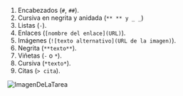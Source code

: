 1. Encabezados (`#`, `##`).
2. Cursiva en negrita y anidada	(`** ** y _ _`)
3. Listas (`-`).
4. Enlaces (`[nombre del enlace](URL)`).
5. Imágenes (`![texto alternativo](URL de la imagen)`).
6. Negrita (`**texto**`).
7. Viñetas (`-` o `*`).
8. Cursiva (`*texto*`).
9. Citas (`> cita`).

![ImagenDeLaTarea](https://www.google.com/imgres?imgurl=https%3A%2F%2Fmedia.istockphoto.com%2Fid%2F1413658359%2Fes%2Fvector%2Ficono-de-bombilla-s%25C3%25ADmbolo-de-energ%25C3%25ADa-y-pensamiento.jpg%3Fs%3D612x612%26w%3D0%26k%3D20%26c%3D60vmqhtdqAZ7VAZJQMHSudEcyeEUHBPdECF8hILUyCg%3D&tbnid=Y1Tk7eqRG4F3qM&vet=12ahUKEwiohKWM-pODAxW9VKQEHaGhBEIQMygQegUIARCUAQ..i&imgrefurl=https%3A%2F%2Fwww.istockphoto.com%2Fes%2Ffotos%2Finspiraci%25C3%25B3n&docid=cDMI4Jg8mcZ4KM&w=612&h=316&q=imagenes&client=firefox-b-d&ved=2ahUKEwiohKWM-pODAxW9VKQEHaGhBEIQMygQegUIARCUAQ)
